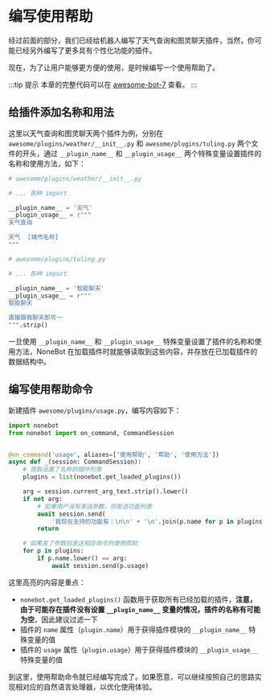 # 编写使用帮助

经过前面的部分，我们已经给机器人编写了天气查询和图灵聊天插件，当然，你可能已经另外编写了更多具有个性化功能的插件。

现在，为了让用户能够更方便的使用，是时候编写一个使用帮助了。

:::tip 提示
本章的完整代码可以在 [awesome-bot-7](https://github.com/richardchien/nonebot/tree/master/docs/guide/code/awesome-bot-7) 查看。
:::

## 给插件添加名称和用法

这里以天气查询和图灵聊天两个插件为例，分别在 `awesome/plugins/weather/__init__.py` 和 `awesome/plugins/tuling.py` 两个文件的开头，通过 `__plugin_name__` 和 `__plugin_usage__` 两个特殊变量设置插件的名称和使用方法，如下：

```python
# awesome/plugins/weather/__init__.py

# ... 各种 import

__plugin_name__ = '天气'
__plugin_usage__ = r"""
天气查询

天气  [城市名称]
"""
```

```python
# awesome/plugins/tuling.py

# ... 各种 import

__plugin_name__ = '智能聊天'
__plugin_usage__ = r"""
智能聊天

直接跟我聊天即可～
""".strip()
```

一旦使用 `__plugin_name__` 和 `__plugin_usage__` 特殊变量设置了插件的名称和使用方法，NoneBot 在加载插件时就能够读取到这些内容，并存放在已加载插件的数据结构中。

## 编写使用帮助命令

新建插件 `awesome/plugins/usage.py`，编写内容如下：

```python {8,13-14,20}
import nonebot
from nonebot import on_command, CommandSession


@on_command('usage', aliases=['使用帮助', '帮助', '使用方法'])
async def _(session: CommandSession):
    # 获取设置了名称的插件列表
    plugins = list(nonebot.get_loaded_plugins())

    arg = session.current_arg_text.strip().lower()
    if not arg:
        # 如果用户没有发送参数，则发送功能列表
        await session.send(
            '我现在支持的功能有：\n\n' + '\n'.join(p.name for p in plugins))
        return

    # 如果发了参数则发送相应命令的使用帮助
    for p in plugins:
        if p.name.lower() == arg:
            await session.send(p.usage)
```

这里高亮的内容是重点：

- `nonebot.get_loaded_plugins()` 函数用于获取所有已经加载的插件，**注意，由于可能存在插件没有设置 `__plugin_name__` 变量的情况，插件的名称有可能为空**，因此建议过滤一下
- 插件的 `name` 属性（`plugin.name`）用于获得插件模块的 `__plugin_name__` 特殊变量的值
- 插件的 `usage` 属性（`plugin.usage`）用于获得插件模块的 `__plugin_usage__` 特殊变量的值

到这里，使用帮助命令就已经编写完成了。如果愿意，可以继续按照自己的思路实现相对应的自然语言处理器，以优化使用体验。
